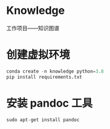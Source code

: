 # Knowledge
工作项目——知识图谱

# 创建虚拟环境
```python
conda create -n knowledge python=3.8
pip install requirements.txt
```

# 安装 pandoc 工具
```python
sudo apt-get install pandoc
```
